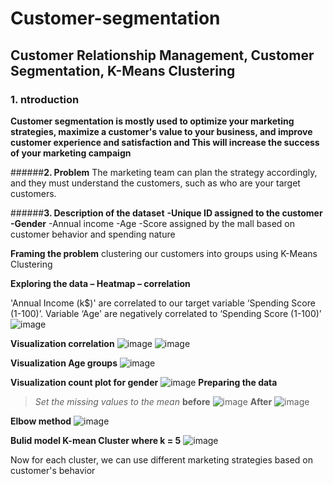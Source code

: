 # Customer-segmentation
## Customer Relationship Management, Customer Segmentation, K-Means Clustering 


### 1. ntroduction


**Customer segmentation is mostly used to optimize your marketing strategies, maximize a customer's value to your business, and improve customer experience and satisfaction and This will increase the success of your marketing campaign**


######**2. Problem**
The marketing team can plan the strategy accordingly, and they must understand the customers, such as who are your target customers.


######**3. Description of the dataset**
**-Unique ID assigned to the customer**
**-Gender**
-Annual income
-Age
-Score assigned by the mall based on customer behavior and spending nature

**Framing the problem**
clustering our customers into groups using  K-Means Clustering 


**Exploring the data – Heatmap – correlation**

'Annual Income (k$)' are correlated to our target variable ‘Spending Score (1-100)’. 
Variable ‘Age' are negatively correlated to ‘Spending Score (1-100)’
![image](https://user-images.githubusercontent.com/69022024/164135066-2dcda08d-8e1e-44b3-a6a0-e71a98f6f4ff.png)

**Visualization correlation**
![image](https://user-images.githubusercontent.com/69022024/164135154-bd5b1c15-13b9-4f46-81dc-735a8400913a.png)
![image](https://user-images.githubusercontent.com/69022024/164135177-df71a811-efff-4114-9213-a319ba3a4a1d.png)

**Visualization Age groups**
![image](https://user-images.githubusercontent.com/69022024/164135251-f0499f1f-b5da-4621-9950-ccb7599aa47e.png)

**Visualization count plot for gender**
![image](https://user-images.githubusercontent.com/69022024/164135360-f5fa1b0d-bcb9-476a-8274-333e44c46f20.png)
**Preparing the data**
> *Set the missing values to the mean*
**before**
![image](https://user-images.githubusercontent.com/69022024/164135431-1da5c55f-b770-4c1a-b0de-d08e508b7585.png)
**After**
![image](https://user-images.githubusercontent.com/69022024/164135462-d8e6d16b-029c-49d8-b914-19a939a75a54.png)

**Elbow method**
![image](https://user-images.githubusercontent.com/69022024/164135525-063a0d48-9f09-425f-b53a-6163ebc28055.png)

**Bulid model K-mean Cluster where k = 5**
![image](https://user-images.githubusercontent.com/69022024/164135622-a1aa51f8-84ce-4755-a4b2-0db9569624f9.png)


Now for each cluster, we can use different marketing strategies based on customer's behavior










